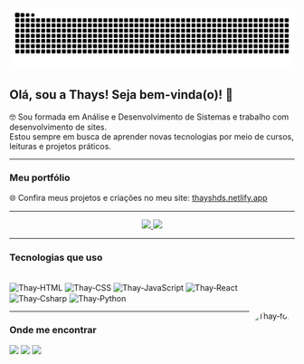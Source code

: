 ![snake gif](https://github.com/ThaysHDS/ThaysHDS/blob/output/github-contribution-grid-snake.svg)

## Olá, sou a Thays! Seja bem-vinda(o)! 👋

🤓 Sou formada em Análise e Desenvolvimento de Sistemas e trabalho com desenvolvimento de sites.  
Estou sempre em busca de aprender novas tecnologias por meio de cursos, leituras e projetos práticos. 

---

###  Meu portfólio
🌐 Confira meus projetos e criações no meu site: [thayshds.netlify.app](https://thayshds.netlify.app/)

---

<div align="center">
  <a href="https://github.com/ThaysHDS">
    <img height="130em" src="https://github-readme-stats.vercel.app/api?username=ThaysHDS&show_icons=true&theme=dark&include_all_commits=true&count_private=true"/>
    <img height="130em" src="https://github-readme-stats.vercel.app/api/top-langs/?username=ThaysHDS&layout=compact&langs_count=7&theme=dark"/>
  </a>
</div>

---

###  Tecnologias que uso

<div style="display: inline_block"><br>
  <img align="center" alt="Thay‑HTML" height="30" width="40" src="https://cdn.jsdelivr.net/gh/devicons/devicon/icons/html5/html5-original.svg" />
  <img align="center" alt="Thay‑CSS" height="30" width="40" src="https://cdn.jsdelivr.net/gh/devicons/devicon/icons/css3/css3-original.svg" />
  <img align="center" alt="Thay‑JavaScript" height="30" width="40" src="https://cdn.jsdelivr.net/gh/devicons/devicon/icons/javascript/javascript-plain.svg" />    
  <img align="center" alt="Thay‑React" height="30" width="40" src="https://cdn.jsdelivr.net/gh/devicons/devicon/icons/react/react-original.svg" />          
  <img align="center" alt="Thay‑Csharp" height="30" width="40" src="https://cdn.jsdelivr.net/gh/devicons/devicon/icons/csharp/csharp-original.svg" />
  <img align="center" alt="Thay‑Python" height="30" width="40" src="https://cdn.jsdelivr.net/gh/devicons/devicon/icons/python/python-original.svg" />
  
  <a href="https://picasion.com/"><img align="right" style="border-radius:50px;" src="https://i.picasion.com/pic92/33239b93b36b1cdc1897f3a598d2c583.gif" height="150" alt="Thay‑foto" /></a>
</div>

---

###  Onde me encontrar

<div>
  <a href="https://thayshds.netlify.app/" target="_blank"><img src="https://img.shields.io/badge/‑Portfólio‑web‑0275D8?style=for-the-badge&logo=google-chrome&logoColor=white"></a>
  <a href="https://www.instagram.com/jatkamprek" target="_blank"><img src="https://img.shields.io/badge/‑Instagram‑E4405F?style=for-the-badge&logo=instagram&logoColor=white"></a>
  <a href="https://www.linkedin.com/in/thays-hds/" target="_blank"><img src="https://img.shields.io/badge/‑LinkedIn‑0077B5?style=for-the-badge&logo=linkedin&logoColor=white"></a>
</div>
